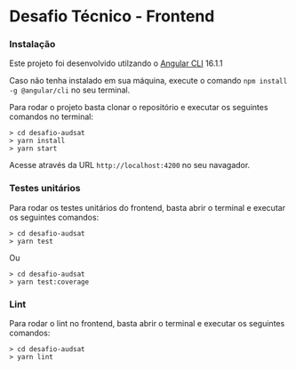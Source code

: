 # Desafio Técnico - Frontend

### Instalação

Este projeto foi desenvolvido utilzando o [Angular CLI](https://angular.io/cli) 16.1.1

Caso não tenha instalado em sua máquina, execute o comando `npm install -g @angular/cli` no seu terminal.

Para rodar o projeto basta clonar o repositório e executar os seguintes comandos no terminal:

```console
> cd desafio-audsat
> yarn install
> yarn start
```

Acesse através da URL `http://localhost:4200` no seu navagador.

### Testes unitários

Para rodar os testes unitários do frontend, basta abrir o terminal e executar os seguintes comandos:

```console
> cd desafio-audsat
> yarn test
```

Ou

```console
> cd desafio-audsat
> yarn test:coverage
```

### Lint

Para rodar o lint no frontend, basta abrir o terminal e executar os seguintes comandos:

```console
> cd desafio-audsat
> yarn lint
```
